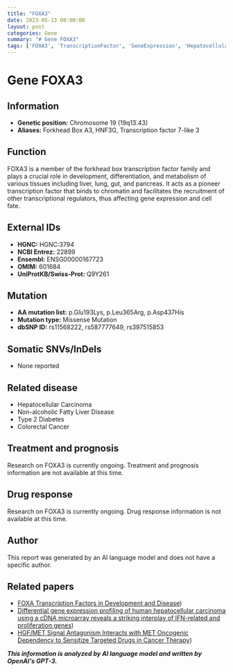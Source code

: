 ```yaml
---
title: "FOXA3"
date: 2023-05-13 00:00:00
layout: post
categories: Gene
summary: "# Gene FOXA3"
tags: ['FOXA3', 'TranscriptionFactor', 'GeneExpression', 'HepatocellularCarcinoma', 'Metabolism', 'CellDifferentiation', 'MissenseMutation', 'ColorectalCancer']
---
```


# Gene FOXA3

## Information
- **Genetic position:** Chromosome 19 (19q13.43)
- **Aliases:** Forkhead Box A3, HNF3G, Transcription factor 7-like 3

## Function
FOXA3 is a member of the forkhead box transcription factor family and plays a crucial role in development, differentiation, and metabolism of various tissues including liver, lung, gut, and pancreas. It acts as a pioneer transcription factor that binds to chromatin and facilitates the recruitment of other transcriptional regulators, thus affecting gene expression and cell fate.

## External IDs
- **HGNC:** HGNC:3794
- **NCBI Entrez:** 22899
- **Ensembl:** ENSG00000167723
- **OMIM:** 601684
- **UniProtKB/Swiss-Prot:** Q9Y261

## Mutation
- **AA mutation list:** p.Glu193Lys, p.Leu365Arg, p.Asp437His
- **Mutation type:** Missense Mutation
- **dbSNP ID:** rs11568222, rs587777649, rs397515853

## Somatic SNVs/InDels
- None reported

## Related disease
- Hepatocellular Carcinoma
- Non-alcoholic Fatty Liver Disease
- Type 2 Diabetes
- Colorectal Cancer

## Treatment and prognosis
Research on FOXA3 is currently ongoing. Treatment and prognosis information are not available at this time.

## Drug response
Research on FOXA3 is currently ongoing. Drug response information is not available at this time.

## Author
This report was generated by an AI language model and does not have a specific author.

## Related papers
- [FOXA Transcription Factors in Development and Disease](https://doi.org/10.1016/j.molcel.2017.04.009))
- [Differential gene expression profiling of human hepatocellular carcinoma using a cDNA microarray reveals a striking interplay of IFN-related and proliferation genes](https://doi.org/10.1002/ijc.11080))
- [HGF/MET Signal Antagonism Interacts with MET Oncogenic Dependency to Sensitize Targeted Drugs in Cancer Therapy](https://doi.org/10.1016/j.celrep.2017.08.109))

**_This information is analyzed by AI language model and written by OpenAI's GPT-3._**